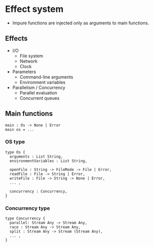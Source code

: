 # Effect system

- Impure functions are injected only as arguments to main functions.

## Effects

- I/O
  - File system
  - Network
  - Clock
- Parameters
  - Command-line arguments
  - Environment variables
- Parallelism / Concurrency
  - Parallel evaluation
  - Concurrent queues

## Main functions

```
main : Os -> None | Error
main os = ...
```

### OS type

```
type Os {
  arguments : List String,
  environmentVariables : List String,

  openFile : String -> FileMode -> File | Error,
  readFile : File -> String | Error,
  writeFile : File -> String -> None | Error,
  ... ,

  concurrency : Concurrency,
}
```

### Concurrency type

```
type Concurrency {
  parallel: Stream Any -> Stream Any,
  race : Stream Any -> Stream Any,
  split : Stream Any -> Stream (Stream Any),
  ... ,
}
```
